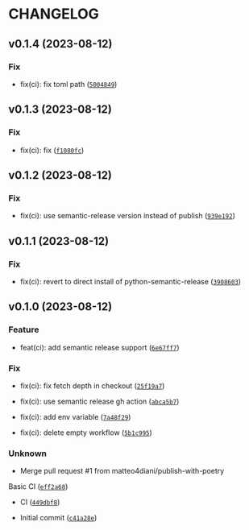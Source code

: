 # CHANGELOG



## v0.1.4 (2023-08-12)

### Fix

* fix(ci): fix toml path ([`5004849`](https://github.com/matteo4diani/poetry-packaging-demo/commit/50048492a165a11ebe8db31c34d10b697ded74b1))


## v0.1.3 (2023-08-12)

### Fix

* fix(ci): fix ([`f1080fc`](https://github.com/matteo4diani/poetry-packaging-demo/commit/f1080fca7b7be0cb24b1d679d3266d55c8f8a55a))


## v0.1.2 (2023-08-12)

### Fix

* fix(ci): use semantic-release version instead of publish ([`939e192`](https://github.com/matteo4diani/poetry-packaging-demo/commit/939e1926ca86b64aa08ca7bf658c0f6c66fe6869))


## v0.1.1 (2023-08-12)

### Fix

* fix(ci): revert to direct install of python-semantic-release ([`3908603`](https://github.com/matteo4diani/poetry-packaging-demo/commit/3908603dfb6a235bbbf8b91aebbc56788b2219f6))


## v0.1.0 (2023-08-12)

### Feature

* feat(ci): add semantic release support ([`6e67ff7`](https://github.com/matteo4diani/poetry-packaging-demo/commit/6e67ff706c32cbc0bf4ce03d029d9ad975e5a06e))

### Fix

* fix(ci): fix fetch depth in checkout ([`25f19a7`](https://github.com/matteo4diani/poetry-packaging-demo/commit/25f19a7164f5becf25635c2f393e4c38cc16db96))

* fix(ci): use semantic release gh action ([`abca5b7`](https://github.com/matteo4diani/poetry-packaging-demo/commit/abca5b7478c3d6743d6c0b4af3b4815befab191e))

* fix(ci): add env variable ([`7a48f29`](https://github.com/matteo4diani/poetry-packaging-demo/commit/7a48f29dfeb98ab2a18c0affbb6e7978c4e36c01))

* fix(ci): delete empty workflow ([`5b1c995`](https://github.com/matteo4diani/poetry-packaging-demo/commit/5b1c9953905e937a9d3135ded5c9d23345e1a858))

### Unknown

* Merge pull request #1 from matteo4diani/publish-with-poetry

Basic CI ([`eff2a68`](https://github.com/matteo4diani/poetry-packaging-demo/commit/eff2a68c47682b2da3b361a74ad2455044aa2c95))

* CI ([`449dbf8`](https://github.com/matteo4diani/poetry-packaging-demo/commit/449dbf8bc259ec7293ff4305c7d9042c82aa1928))

* Initial commit ([`c41a28e`](https://github.com/matteo4diani/poetry-packaging-demo/commit/c41a28ecd28f048c3d89e6fae0cd823aba645b9b))
